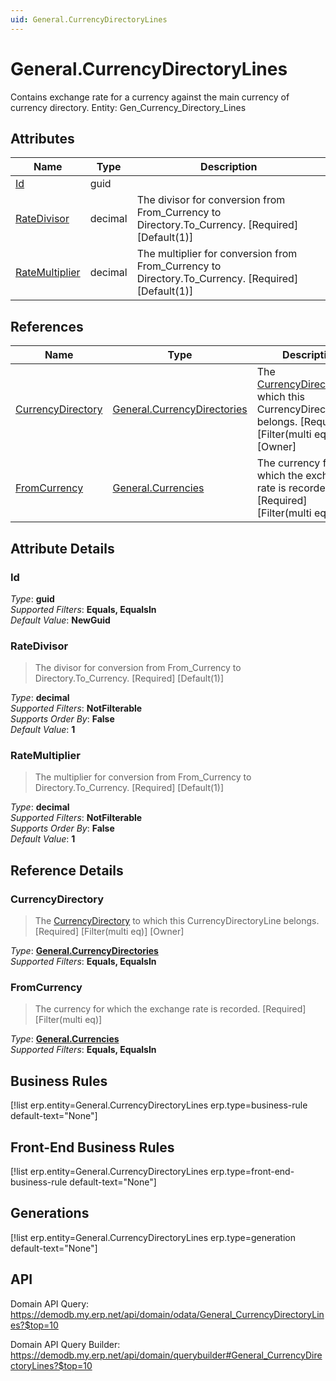 ```yaml
---
uid: General.CurrencyDirectoryLines
---
```

# General.CurrencyDirectoryLines

Contains exchange rate for a currency against the main currency of currency directory. Entity: Gen_Currency_Directory_Lines

## Attributes

| Name | Type | Description |
| ---- | ---- | --- |
| [Id](General.CurrencyDirectoryLines.md#id) | guid |  
| [RateDivisor](General.CurrencyDirectoryLines.md#ratedivisor) | decimal | The divisor for conversion from From_Currency to Directory.To_Currency. [Required] [Default(1)] 
| [RateMultiplier](General.CurrencyDirectoryLines.md#ratemultiplier) | decimal | The multiplier for conversion from From_Currency to Directory.To_Currency. [Required] [Default(1)] 

## References

| Name | Type | Description |
| ---- | ---- | --- |
| [CurrencyDirectory](General.CurrencyDirectoryLines.md#currencydirectory) | [General.CurrencyDirectories](General.CurrencyDirectories.md) | The [CurrencyDirectory](General.CurrencyDirectoryLines.md#currencydirectory) to which this CurrencyDirectoryLine belongs. [Required] [Filter(multi eq)] [Owner] |
| [FromCurrency](General.CurrencyDirectoryLines.md#fromcurrency) | [General.Currencies](General.Currencies.md) | The currency for which the exchange rate is recorded. [Required] [Filter(multi eq)] |


## Attribute Details

### Id

_Type_: **guid**  
_Supported Filters_: **Equals, EqualsIn**  
_Default Value_: **NewGuid**  

### RateDivisor

> The divisor for conversion from From_Currency to Directory.To_Currency. [Required] [Default(1)]

_Type_: **decimal**  
_Supported Filters_: **NotFilterable**  
_Supports Order By_: **False**  
_Default Value_: **1**  

### RateMultiplier

> The multiplier for conversion from From_Currency to Directory.To_Currency. [Required] [Default(1)]

_Type_: **decimal**  
_Supported Filters_: **NotFilterable**  
_Supports Order By_: **False**  
_Default Value_: **1**  


## Reference Details

### CurrencyDirectory

> The [CurrencyDirectory](General.CurrencyDirectoryLines.md#currencydirectory) to which this CurrencyDirectoryLine belongs. [Required] [Filter(multi eq)] [Owner]

_Type_: **[General.CurrencyDirectories](General.CurrencyDirectories.md)**  
_Supported Filters_: **Equals, EqualsIn**  

### FromCurrency

> The currency for which the exchange rate is recorded. [Required] [Filter(multi eq)]

_Type_: **[General.Currencies](General.Currencies.md)**  
_Supported Filters_: **Equals, EqualsIn**  



## Business Rules

[!list erp.entity=General.CurrencyDirectoryLines erp.type=business-rule default-text="None"]

## Front-End Business Rules

[!list erp.entity=General.CurrencyDirectoryLines erp.type=front-end-business-rule default-text="None"]

## Generations

[!list erp.entity=General.CurrencyDirectoryLines erp.type=generation default-text="None"]

## API

Domain API Query:
<https://demodb.my.erp.net/api/domain/odata/General_CurrencyDirectoryLines?$top=10>

Domain API Query Builder:
<https://demodb.my.erp.net/api/domain/querybuilder#General_CurrencyDirectoryLines?$top=10>

